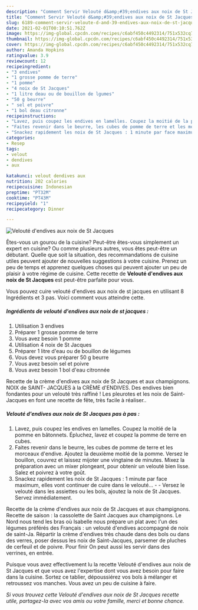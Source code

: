 ```yaml
---
description: "Comment Servir Velouté d&amp;#39;endives aux noix de St Jacques"
title: "Comment Servir Velouté d&amp;#39;endives aux noix de St Jacques"
slug: 6189-comment-servir-veloute-d-and-39-endives-aux-noix-de-st-jacques
date: 2021-02-01T00:10:51.762Z
image: https://img-global.cpcdn.com/recipes/c6abf450c4492314/751x532cq70/veloute-dendives-aux-noix-de-st-jacques-photo-principale-de-la-recette.jpg
thumbnail: https://img-global.cpcdn.com/recipes/c6abf450c4492314/751x532cq70/veloute-dendives-aux-noix-de-st-jacques-photo-principale-de-la-recette.jpg
cover: https://img-global.cpcdn.com/recipes/c6abf450c4492314/751x532cq70/veloute-dendives-aux-noix-de-st-jacques-photo-principale-de-la-recette.jpg
author: Amanda Hopkins
ratingvalue: 3.9
reviewcount: 12
recipeingredient:
- "3 endives"
- "1 grosse pomme de terre"
- "1 pomme"
- "4 noix de St Jacques"
- "1 litre deau ou de bouillon de lgumes"
- "50 g beurre"
- " sel et poivre"
- "1 bol deau citronne"
recipeinstructions:
- "Lavez, puis coupez les endives en lamelles. Coupez la moitié de la pomme en bâtonnets. Épluchez, lavez et coupez la pomme de terre en cubes."
- "Faites revenir dans le beurre, les cubes de pomme de terre et les morceaux d&#39;endive. Ajoutez la deuxième moitié de la pomme. Versez le bouillon, couvrez et laissez mijoter une vingtaine de minutes. Mixez la préparation avec un mixer plongeant, pour obtenir un velouté bien lisse. Salez et poivrez à votre goût."
- "Snackez rapidement les noix de St Jacques : 1 minute par face maximum, elles vont continuer de cuire dans le velouté...  Versez le velouté dans les assiettes ou les bols, ajoutez la noix de St Jacques. Servez immédiatement."
categories:
- Resep
tags:
- velout
- dendives
- aux

katakunci: velout dendives aux 
nutrition: 202 calories
recipecuisine: Indonesian
preptime: "PT32M"
cooktime: "PT43M"
recipeyield: "1"
recipecategory: Dinner

---
```



![Velouté d&#39;endives aux noix de St Jacques](https://img-global.cpcdn.com/recipes/c6abf450c4492314/751x532cq70/veloute-dendives-aux-noix-de-st-jacques-photo-principale-de-la-recette.jpg)

Êtes-vous un gourou de la cuisine? Peut-être êtes-vous simplement un expert en cuisine? Ou comme plusieurs autres, vous êtes peut-être un débutant. Quelle que soit la situation, des recommandations de cuisine utiles peuvent ajouter de nouvelles suggestions à votre cuisine. Prenez un peu de temps et apprenez quelques choses qui peuvent ajouter un peu de plaisir à votre régime de cuisine. Cette recette de <strong> Velouté d&#39;endives aux noix de St Jacques </strong> est peut-être parfaite pour vous.

<!--inarticleads1-->

Vous pouvez cuire velouté d&#39;endives aux noix de st jacques en utilisant 8 Ingrédients et 3 pas. Voici comment vous atteindre cette.

##### Ingrédients de velouté d&#39;endives aux noix de st jacques :

1. Utilisation 3 endives
1. Préparer 1 grosse pomme de terre
1. Vous avez besoin 1 pomme
1. Utilisation 4 noix de St Jacques
1. Préparer 1 litre d&#39;eau ou de bouillon de légumes
1. Vous devez vous préparer 50 g beurre
1. Vous avez besoin  sel et poivre
1. Vous avez besoin 1 bol d&#39;eau citronnée


Recette de la crème d&#39;endives aux noix de St Jacques et aux champignons. NOIX de SAINT- JACQUES à la CRÈME d&#39;ENDIVES. Des endives bien fondantes pour un velouté très raffiné ! Les pleurotes et les noix de Saint-Jacques en font une recette de fête, très facile à réaliser.. 

<!--inarticleads2-->

##### Velouté d&#39;endives aux noix de St Jacques pas à pas :

1. Lavez, puis coupez les endives en lamelles. Coupez la moitié de la pomme en bâtonnets. Épluchez, lavez et coupez la pomme de terre en cubes.
1. Faites revenir dans le beurre, les cubes de pomme de terre et les morceaux d&#39;endive. Ajoutez la deuxième moitié de la pomme. Versez le bouillon, couvrez et laissez mijoter une vingtaine de minutes. Mixez la préparation avec un mixer plongeant, pour obtenir un velouté bien lisse. Salez et poivrez à votre goût.
1. Snackez rapidement les noix de St Jacques : 1 minute par face maximum, elles vont continuer de cuire dans le velouté... -  - Versez le velouté dans les assiettes ou les bols, ajoutez la noix de St Jacques. Servez immédiatement.


Recette de la crème d&#39;endives aux noix de St Jacques et aux champignons. Recette de saison : la cassolette de Saint Jacques aux champignons. Le Nord nous tend les bras où Isabelle nous prépare un plat avec l&#39;un des légumes préférés des Français : un velouté d&#39;endives accompagné de noix de saint-Ja. Répartir la crème d&#39;endives très chaude dans des bols ou dans des verres, poser dessus les noix de Saint-Jacques, parsemer de pluches de cerfeuil et de poivre. Pour finir On peut aussi les servir dans des verrines, en entrée. 

<!--inarticleads1-->

<p>
Puisque vous avez effectivement lu la recette Velouté d&#39;endives aux noix de St Jacques et que vous avez l'expertise dont vous avez besoin pour faire dans la cuisine. Sortez ce tablier, dépoussiérez vos bols à mélanger et retroussez vos manches. Vous avez un peu de cuisine à faire.
</p>

<p>
<i>Si vous trouvez cette Velouté d&#39;endives aux noix de St Jacques recette utile, partagez-la avec vos amis ou votre famille, merci et bonne chance.</i>
</p>
